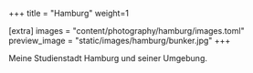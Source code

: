 +++
title = "Hamburg"
weight=1

[extra]
images = "content/photography/hamburg/images.toml"
preview_image = "static/images/hamburg/bunker.jpg"
+++

Meine Studienstadt Hamburg und seiner Umgebung.
